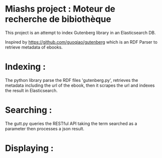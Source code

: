 # Miashs project : Moteur de recherche de bibiothèque
 
This project is an attempt to index Gutenberg library in an Elasticsearch DB.

Inspired by https://github.com/guoqiao/gutenberg which is an RDF Parser to retrieve metadata of ebooks.

# Indexing :
The python library parse the RDF files 'gutenberg.py', retrieves the metadata including the url of the ebook, then it scrapes the url and indexes the result in Elasticsearch.

# Searching :
The gutt.py queries the RESTful API taking the term searched as a parameter then processes a json result.

# Displaying :



